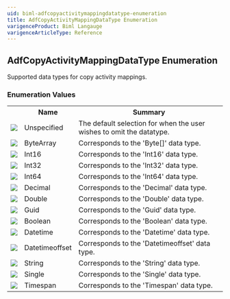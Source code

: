 ```yaml
---
uid: biml-adfcopyactivitymappingdatatype-enumeration
title: AdfCopyActivityMappingDataType Enumeration
varigenceProduct: Biml Langauge
varigenceArticleType: Reference
---
```


## AdfCopyActivityMappingDataType Enumeration<div class="LanguageSummary"><div class ="SummaryItem">Supported data types for copy activity mappings.</div></div><div class="EnumValueGroup">### Enumeration Values<table id="EnumValue" class="MemberList"><tbody><tr><th class="MemberTypeIconColumnHeader">&nbsp;</th><th class="MemberNameColumnHeader">Name</th><th class="MemberSummaryColumnHeader">Summary</th></tr><tr class="cd0"><td align="center" class="MemberTypeIcon"><img src="enumValue.png"></img></td><td class="MemberName">Unspecified</td><td class="MemberSummary"><div class ="SummaryItem">The default selection for when the user wishes to omit the datatype.</div></td></tr><tr class="cd1"><td align="center" class="MemberTypeIcon"><img src="enumValue.png"></img></td><td class="MemberName">ByteArray</td><td class="MemberSummary"><div class ="SummaryItem">Corresponds to the 'Byte[]' data type.</div></td></tr><tr class="cd0"><td align="center" class="MemberTypeIcon"><img src="enumValue.png"></img></td><td class="MemberName">Int16</td><td class="MemberSummary"><div class ="SummaryItem">Corresponds to the 'Int16' data type.</div></td></tr><tr class="cd1"><td align="center" class="MemberTypeIcon"><img src="enumValue.png"></img></td><td class="MemberName">Int32</td><td class="MemberSummary"><div class ="SummaryItem">Corresponds to the 'Int32' data type.</div></td></tr><tr class="cd0"><td align="center" class="MemberTypeIcon"><img src="enumValue.png"></img></td><td class="MemberName">Int64</td><td class="MemberSummary"><div class ="SummaryItem">Corresponds to the 'Int64' data type.</div></td></tr><tr class="cd1"><td align="center" class="MemberTypeIcon"><img src="enumValue.png"></img></td><td class="MemberName">Decimal</td><td class="MemberSummary"><div class ="SummaryItem">Corresponds to the 'Decimal' data type.</div></td></tr><tr class="cd0"><td align="center" class="MemberTypeIcon"><img src="enumValue.png"></img></td><td class="MemberName">Double</td><td class="MemberSummary"><div class ="SummaryItem">Corresponds to the 'Double' data type.</div></td></tr><tr class="cd1"><td align="center" class="MemberTypeIcon"><img src="enumValue.png"></img></td><td class="MemberName">Guid</td><td class="MemberSummary"><div class ="SummaryItem">Corresponds to the 'Guid' data type.</div></td></tr><tr class="cd0"><td align="center" class="MemberTypeIcon"><img src="enumValue.png"></img></td><td class="MemberName">Boolean</td><td class="MemberSummary"><div class ="SummaryItem">Corresponds to the 'Boolean' data type.</div></td></tr><tr class="cd1"><td align="center" class="MemberTypeIcon"><img src="enumValue.png"></img></td><td class="MemberName">Datetime</td><td class="MemberSummary"><div class ="SummaryItem">Corresponds to the 'Datetime' data type.</div></td></tr><tr class="cd0"><td align="center" class="MemberTypeIcon"><img src="enumValue.png"></img></td><td class="MemberName">Datetimeoffset</td><td class="MemberSummary"><div class ="SummaryItem">Corresponds to the 'Datetimeoffset' data type.</div></td></tr><tr class="cd1"><td align="center" class="MemberTypeIcon"><img src="enumValue.png"></img></td><td class="MemberName">String</td><td class="MemberSummary"><div class ="SummaryItem">Corresponds to the 'String' data type.</div></td></tr><tr class="cd0"><td align="center" class="MemberTypeIcon"><img src="enumValue.png"></img></td><td class="MemberName">Single</td><td class="MemberSummary"><div class ="SummaryItem">Corresponds to the 'Single' data type.</div></td></tr><tr class="cd1"><td align="center" class="MemberTypeIcon"><img src="enumValue.png"></img></td><td class="MemberName">Timespan</td><td class="MemberSummary"><div class ="SummaryItem">Corresponds to the 'Timespan' data type.</div></td></tr></tbody></table></div>
